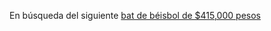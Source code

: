 En búsqueda del siguiente [bat de béisbol de $415,000
pesos](http://www.animalpolitico.com/2011/03/pemex-compro-un-bat-de-beisbol-de-415-mil-pesos/)


